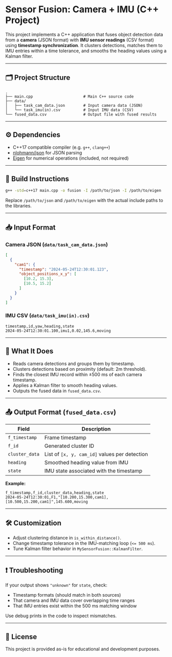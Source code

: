 
# Sensor Fusion: Camera + IMU (C++ Project)

This project implements a C++ application that fuses object detection data from a **camera** (JSON format) with **IMU sensor readings** (CSV format) using **timestamp synchronization**. It clusters detections, matches them to IMU entries within a time tolerance, and smooths the heading values using a Kalman filter.

---

## 🗂️ Project Structure

```
.
├── main.cpp                      # Main C++ source code
├── data/
│   ├── task_cam_data.json        # Input camera data (JSON)
│   └── task_imu(in).csv          # Input IMU data (CSV)
└── fused_data.csv                # Output file with fused results
```

---

## ⚙️ Dependencies

- C++17 compatible compiler (e.g. `g++`, `clang++`)
- [nlohmann/json](https://github.com/nlohmann/json) for JSON parsing
- [Eigen](https://eigen.tuxfamily.org/) for numerical operations (included, not required)

---

## 🧱 Build Instructions

```bash
g++ -std=c++17 main.cpp -o fusion -I /path/to/json -I /path/to/eigen
```

Replace `/path/to/json` and `/path/to/eigen` with the actual include paths to the libraries.

---

## 📥 Input Format

### Camera JSON (`data/task_cam_data.json`)

```json
[
  {
    "cam1": {
      "timestamp": "2024-05-24T12:30:01.123",
      "object_positions_x_y": [
        [10.2, 15.3],
        [10.5, 15.2]
      ]
    }
  }
]
```

### IMU CSV (`data/task_imu(in).csv`)

```
timestamp,id,yaw,heading,state
2024-05-24T12:30:01.100,imu1,0.02,145.6,moving
```

---

## 🚀 What It Does

- Reads camera detections and groups them by timestamp.
- Clusters detections based on proximity (default: 2m threshold).
- Finds the closest IMU record within ±500 ms of each camera timestamp.
- Applies a Kalman filter to smooth heading values.
- Outputs the fused data in `fused_data.csv`.

---

## 📤 Output Format (`fused_data.csv`)

| Field          | Description                                      |
|----------------|--------------------------------------------------|
| `f_timestamp`  | Frame timestamp                                  |
| `f_id`         | Generated cluster ID                             |
| `cluster_data` | List of `[x, y, cam_id]` values per detection     |
| `heading`      | Smoothed heading value from IMU                  |
| `state`        | IMU state associated with the timestamp          |

**Example:**
```csv
f_timestamp,f_id,cluster_data,heading,state
2024-05-24T12:30:01,F1,"[10.200,15.300,cam1],[10.500,15.200,cam1]",145.600,moving
```

---

## 🛠️ Customization

- Adjust clustering distance in `is_within_distance()`.
- Change timestamp tolerance in the IMU-matching loop (`<= 500 ms`).
- Tune Kalman filter behavior in `MySensorFusion::KalmanFilter`.

---

## ❗ Troubleshooting

If your output shows `"unknown"` for `state`, check:
- Timestamp formats (should match in both sources)
- That camera and IMU data cover overlapping time ranges
- That IMU entries exist within the 500 ms matching window

Use debug prints in the code to inspect mismatches.

---

## 📄 License

This project is provided as-is for educational and development purposes.
